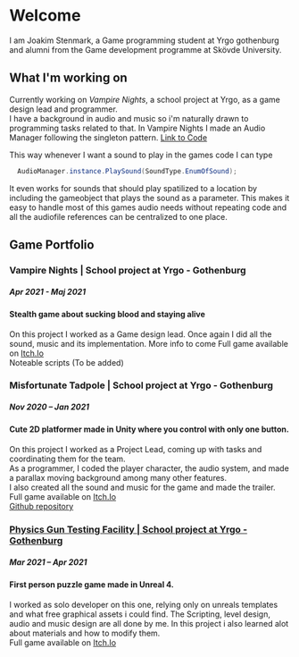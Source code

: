 # Welcome


I am Joakim Stenmark, a Game programming student at Yrgo gothenburg and alumni from the Game development programme at Skövde University. 


## What I'm working on
Currently working on *Vampire Nights*, a school project at Yrgo, as a game design lead and programmer. <br>
I have a background in audio and music so i'm naturally drawn to programming tasks related to that. In Vampire Nights I made an Audio Manager following the singleton pattern. [Link to Code](https://github.com/NicklasHidesjo/GameProjectTwo/blob/main/GameProjectTwo/Assets/Audio/AudioScripts/AudioManager.cs)

This way whenever I want a sound to play in the games code I can type 
```cs
  AudioManager.instance.PlaySound(SoundType.EnumOfSound); 
```

It even works for sounds that should play spatilized to a location by including the gameobject that plays the sound as a parameter. This makes it easy to handle most of this games audio needs without repeating code and all the audiofile references can be centralized to one place.



## Game Portfolio

### Vampire Nights | School project at Yrgo - Gothenburg
##### Apr 2021 - Maj 2021 <br>
#### Stealth game about sucking blood and staying alive
On this project I worked as a Game design lead. Once again I did all the sound, music and its implementation. More info to come
Full game available on [Itch.Io](https://yrgo-game-creator.itch.io/vampire-nights) <br>
Noteable scripts (To be added)


### Misfortunate Tadpole | School project at Yrgo - Gothenburg
##### Nov 2020 – Jan 2021 <br>
#### Cute 2D platformer made in Unity where you control with only one button. <br>
On this project I worked as a Project Lead, coming up with tasks and coordinating them for the team. <br>
As a programmer, I coded the player character, the audio system, and made a parallax moving background among many other features. <br>
I also created all the sound and music for the game and made the trailer. <br>
Full game available on [Itch.Io](https://yrgo-game-creator.itch.io/misfortunate-tadpole) <br>
[Github repository](https://github.com/JoakimStenmark/GAP20_Misfortune_Tadpole)

### [Physics Gun Testing Facility | School project at Yrgo - Gothenburg](https://github.com/JoakimStenmark/JoakimStenmark/tree/main/PhysicsGun)
##### Mar 2021 – Apr 2021 <br>
#### First person puzzle game made in Unreal 4. <br>
I worked as solo developer on this one, relying only on unreals templates and what free graphical assets i could find. The Scripting, level design, audio and music design are all done by me. In this project i also learned alot about materials and how to modify them. <br>
Full game available on [Itch.Io](https://joakimstenmark.itch.io/physics-gun-testing-facility) <br>



<!--
**JoakimStenmark/JoakimStenmark** is a ✨ _special_ ✨ repository because its `README.md` (this file) appears on your GitHub profile.

Here are some ideas to get you started:

- 🔭 I’m currently working on ...
- 🌱 I’m currently learning ...
- 👯 I’m looking to collaborate on ...
- 🤔 I’m looking for help with ...
- 💬 Ask me about ...
- 📫 How to reach me: ...
- 😄 Pronouns: ...
- ⚡ Fun fact: ...
-->
